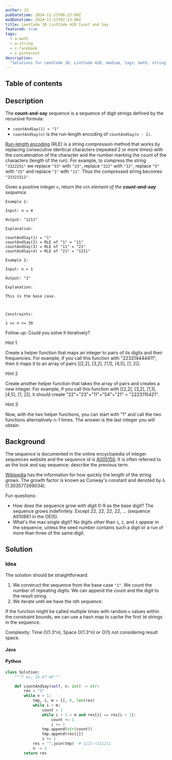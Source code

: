 ```yaml
---
author: JZ
pubDatetime: 2024-11-23T06:23:00Z
modDatetime: 2024-11-23T07:23:00Z
title: LeetCode 38 LintCode 420 Count and Say
featured: true
tags:
  - a-math
  - a-string
  - c-facebook
  - c-pinterest
description:
  "Solutions for LeetCode 38, LintCode 420, medium, tags: math, string, simulation, companies: facebook, pinterest."
---
```


## Table of contents

## Description

The **count-and-say** sequence is a sequence of digit strings defined by the recursive formula:

-   `countAndSay(1) = "1"`
-   `countAndSay(n)` is the run-length encoding of `countAndSay(n - 1)`.

[Run-length encoding](http://en.wikipedia.org/wiki/Run-length_encoding) (RLE) is a string compression method that works by replacing consecutive identical characters (repeated 2 or more times) with the concatenation of the character and the number marking the count of the characters (length of the run). For example, to compress the string `"3322251"` we replace `"33"` with `"23"`, replace `"222"` with `"32"`, replace `"5"` with `"15"` and replace `"1"` with `"11"`. Thus the compressed string becomes `"23321511"`.

Given a positive integer `n`, return _the_ `nth` _element of the **count-and-say** sequence_.

```
Example 1:

Input: n = 4

Output: "1211"

Explanation:

countAndSay(1) = "1"
countAndSay(2) = RLE of "1" = "11"
countAndSay(3) = RLE of "11" = "21"
countAndSay(4) = RLE of "21" = "1211"

Example 2:

Input: n = 1

Output: "1"

Explanation:

This is the base case.



Constraints:

1 <= n <= 30
```

Follow up: Could you solve it iteratively?

Hint 1

Create a helper function that maps an integer to pairs of its digits and their frequencies. For example, if you call this function with "223314444411", then it maps it to an array of pairs [[2,2], [3,2], [1,1], [4,5], [1, 2]].

Hint 2

Create another helper function that takes the array of pairs and creates a new integer. For example, if you call this function with [[2,2], [3,2], [1,1], [4,5], [1, 2]], it should create "22"+"23"+"11"+"54"+"21" = "2223115421".

Hint 3

Now, with the two helper functions, you can start with "1" and call the two functions alternatively n-1 times. The answer is the last integer you will obtain.

## Background

The sequence is documented in the online encyclopedia of integer sequences website and the sequence id is [A005150](https://oeis.org/A005150). It is often referred to as the look and say sequence: describe the previous term.

[Wikipedia](https://en.wikipedia.org/wiki/Look-and-say_sequence) has the information for how quickly the length of the string grows. The growth factor is known as Conway's constant and denoted by λ (1.303577269034).

Fun questions:

* How does the sequence grow with digit 0-9 as the base digit? The sequence grows indefinitely. Except 22, 22, 22, 22, … (sequence A010861 in the OEIS).
* What's the max single digit? No digits other than `1`, `2`, and `3` appear in the sequence, unless the seed number contains such a digit or a run of more than three of the same digit.

## Solution

### Idea

The solution should be straightforward.

1. We construct the sequence from the base case `"1"`. We count the number of repeating digits. We can append the count and the digit to the result string.
2. We iterate until we have the n*th* sequence.

If the function might be called multiple times with random `n` values within the constraint bounds, we can use a hash map to cache the first `30` strings in the sequence.

Complexity: Time O(1.3^n), Space O(1.3^n) or O(1) not considering result space.

#### Java

#### Python

```python
class Solution:
    """7 ms, 16.67 mb"""

    def countAndSay(self, n: int) -> str:
        res = "1"
        while n > 1:
            tmp, i, m = [], 0, len(res)
            while i < m:
                count = 1
                while i + 1 < m and res[i] == res[i + 1]:
                    count += 1
                    i += 1
                tmp.append(str(count))
                tmp.append(res[i])
                i += 1
            res = "".join(tmp)  # 1121->211211
            n -= 1
        return res
```
